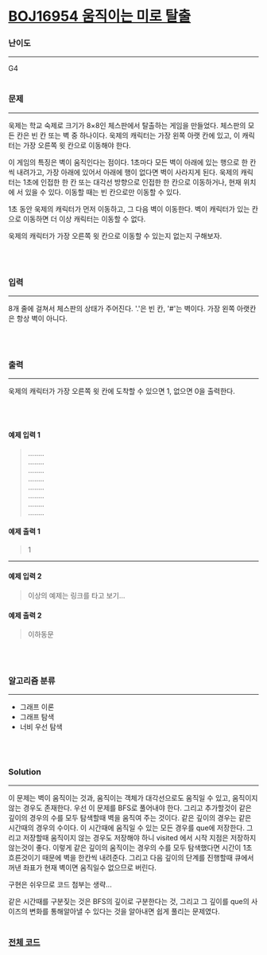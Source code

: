 # [BOJ16954 움직이는 미로 탈출](https://www.acmicpc.net/problem/16954)

### 난이도

***
G4
<br><br>

### 문제

***
욱제는 학교 숙제로 크기가 8×8인 체스판에서 탈출하는 게임을 만들었다. 체스판의 모든 칸은 빈 칸 또는 벽 중 하나이다. 욱제의 캐릭터는 가장 왼쪽 아랫 칸에 있고, 이 캐릭터는 가장 오른쪽 윗 칸으로 이동해야
한다.

이 게임의 특징은 벽이 움직인다는 점이다. 1초마다 모든 벽이 아래에 있는 행으로 한 칸씩 내려가고, 가장 아래에 있어서 아래에 행이 없다면 벽이 사라지게 된다. 욱제의 캐릭터는 1초에 인접한 한 칸 또는 대각선
방향으로 인접한 한 칸으로 이동하거나, 현재 위치에 서 있을 수 있다. 이동할 때는 빈 칸으로만 이동할 수 있다.

1초 동안 욱제의 캐릭터가 먼저 이동하고, 그 다음 벽이 이동한다. 벽이 캐릭터가 있는 칸으로 이동하면 더 이상 캐릭터는 이동할 수 없다.

욱제의 캐릭터가 가장 오른쪽 윗 칸으로 이동할 수 있는지 없는지 구해보자.

<br><br>

### 입력

***
8개 줄에 걸쳐서 체스판의 상태가 주어진다. '.'은 빈 칸, '#'는 벽이다. 가장 왼쪽 아랫칸은 항상 벽이 아니다.

<br><br>

### 출력

***
욱제의 캐릭터가 가장 오른쪽 윗 칸에 도착할 수 있으면 1, 없으면 0을 출력한다.

<br><br>

#### 예제 입력 1

> ........  
........    
........    
........    
........    
........    
........    
........

#### 예제 출력 1

> 1
***

#### 예제 입력 2

> 이상의 예제는 링크를 타고 보기...

#### 예제 출력 2

> 이하동문


<br><br>

### 알고리즘 분류

***

* 그래프 이론
* 그래프 탐색
* 너비 우선 탐색

<br><br>

### Solution

***
이 문제는 벽이 움직이는 것과, 움직이는 객체가 대각선으로도 움직일 수 있고, 움직이지 않는 경우도 존재한다. 우선 이 문제를 BFS로 풀어내야 한다. 그리고 추가할것이 같은 깊이의 경우의 수를 모두 탐색할때 벽을
움직여 주는 것이다. 같은 깊이의 경우는 같은 시간때의 경우의 수이다. 이 시간때에 움직일 수 있는 모든 경우를 que에 저장한다. 그리고 저장할때 움직이지 않는 경우도 저장해야 하니 visited 에서 시작 지점은
저장하지 않는것이 좋다. 이렇게 같은 깊이의 움직이는 경우의 수를 모두 탐색했다면 시간이 1초 흐른것이기 때문에 벽을 한칸씩 내려준다. 그리고 다음 깊이의 단계를 진행할때 큐에서 꺼낸 좌표가 현재 벽이면 움직일수
없으므로 버린다.

구현은 쉬우므로 코드 첨부는 생략...

같은 시간때를 구분짖는 것은 BFS의 깊이로 구분한다는 것, 그리고 그 깊이를 que의 사이즈의 변화를 통해알아낼 수 있다는 것을 알아내면 쉽게 풀리는 문제였다.
<br><br>

### [전체 코드](https://github.com/Jungmin-Seo0527/CodingTest/blob/main/src/DFS_BFS/BOJ16954_움직이는_미로_탈출.java)

